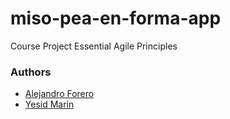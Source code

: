 # miso-pea-en-forma-app
Course  Project Essential Agile Principles
### Authors 
- [Alejandro Forero](https://github.com/AlejandroForeroG)
- [Yesid Marin]([https://github.com/YesidMarinUni])

